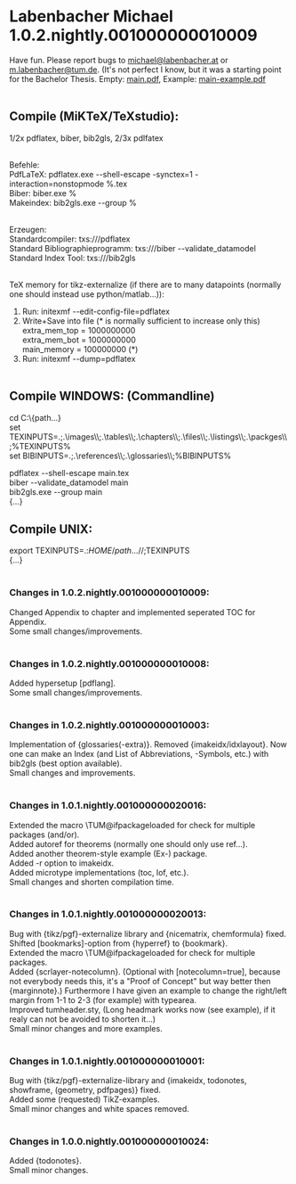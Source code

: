 # Labenbacher Michael 1.0.2.nightly.001000000010009
Have fun. Please report bugs to michael@labenbacher.at or m.labenbacher@tum.de. (It's not perfect I know, but it was a starting point for the Bachelor Thesis. Empty: [main.pdf](main.pdf), Example: [main-example.pdf](main-example.pdf)<br /><br />

## Compile (MiKTeX/TeXstudio):<br />
1/2x pdflatex, biber, bib2gls, 2/3x pdlfatex<br /><br />

Befehle:<br />
PdfLaTeX: pdflatex.exe --shell-escape -synctex=1 -interaction=nonstopmode %.tex<br />
Biber: biber.exe %<br />
Makeindex: bib2gls.exe --group %<br /><br />

Erzeugen:<br />
Standardcompiler: txs:///pdflatex<br />
Standard Bibliographieprogramm: txs:///biber --validate_datamodel<br />
Standard Index Tool: txs:///bib2gls<br /><br />

TeX memory for tikz-externalize (if there are to many datapoints (normally one should instead use python/matlab...)):<br />
1. Run: initexmf --edit-config-file=pdflatex<br />
2. Write+Save into file (* is normally sufficient to increase only this)<br />
extra_mem_top 	= 1000000000<br />
extra_mem_bot 	= 1000000000<br />
main_memory 	= 100000000 (*)<br />
3. Run: initexmf --dump=pdflatex<br /><br />

## Compile WINDOWS: (Commandline)<br />
cd C:\\{path...}<br />
set TEXINPUTS=.;.\images\\\\;.\tables\\\\;.\chapters\\\\;.\files\\\\;.\listings\\\\;.\packges\\\\;%TEXINPUTS%<br />
set BIBINPUTS=.;.\references\\\\;.\glossaries\\\\;%BIBINPUTS%<br /> 

pdflatex --shell-escape main.tex<br />
biber --validate_datamodel main<br />
bib2gls.exe --group main<br />
{...}<br />

## Compile UNIX:<br />
export TEXINPUTS=.:$HOME/{path...}//;$TEXINPUTS<br />
{...}<br /><br />

### Changes in 1.0.2.nightly.001000000010009:<br />
Changed Appendix to chapter and implemented seperated TOC for Appendix.<br />
Some small changes/improvements.<br /><br />

### Changes in 1.0.2.nightly.001000000010008:<br />
Added hypersetup [pdflang].<br />
Some small changes/improvements.<br /><br />

### Changes in 1.0.2.nightly.001000000010003:<br />
Implementation of {glossaries(-extra)}. Removed {imakeidx/idxlayout}. Now one can make an Index (and List of Abbreviations, -Symbols, etc.) with bib2gls (best option available).<br />
Small changes and improvements.<br /><br />

### Changes in 1.0.1.nightly.001000000020016:<br />
Extended the macro \TUM@ifpackageloaded for check for multiple packages (and/or).<br />
Added autoref for theorems (normally one should only use ref...).<br />
Added another theorem-style example (Ex-) package.<br />
Added -r option to imakeidx.<br />
Added microtype implementations (toc, lof, etc.).<br />
Small changes and shorten compilation time.<br /><br />

### Changes in 1.0.1.nightly.001000000020013:<br />
Bug with {tikz/pgf}-externalize library and {nicematrix, chemformula} fixed.<br />
Shifted [bookmarks]-option from {hyperref} to {bookmark}.<br />
Extended the macro \TUM@ifpackageloaded for check for multiple packages.<br />
Added {scrlayer-notecolumn}. (Optional with [notecolumn=true], because not everybody needs this, it's a "Proof of Concept" but way better then {marginnote}.) Furthermore I have given an example to change the right/left margin from 1-1 to 2-3 (for example) with typearea.<br />
Improved tumheader.sty, (Long headmark works now (see example), if it realy can not be avoided to shorten it...)<br />
Small minor changes and more examples.<br /><br />

### Changes in 1.0.1.nightly.001000000010001:<br />
Bug with {tikz/pgf}-externalize-library and {imakeidx, todonotes, showframe, (geometry, pdfpages)} fixed.<br />
Added some (requested) TikZ-examples.<br />
Small minor changes and white spaces removed.<br /><br />

### Changes in 1.0.0.nightly.001000000010024:<br />
Added {todonotes}.<br />
Small minor changes.